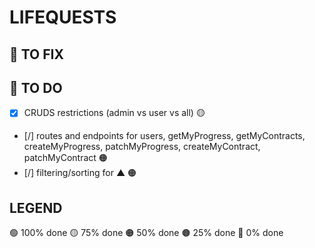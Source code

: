 # LIFEQUESTS

## 🔧 TO FIX

## 🔳 TO DO
- [x] CRUDS restrictions (admin vs user vs all) 🟡
- [/] routes and endpoints for users, getMyProgress, getMyContracts, createMyProgress, patchMyProgress, createMyContract, patchMyContract 🟠
- [/] filtering/sorting for ▲ 🟠

## LEGEND
🟢 100% done
🟡 75% done
🟠 50% done
🟤 25% done
🔴 0% done
